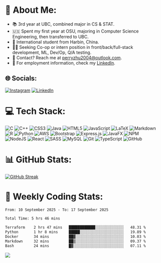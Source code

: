 # 💫 About Me:

- 📚 3rd year at UBC, combined major in CS & STAT. <br>
- 🇺🇸 Spent my first year at OSU, majoring in Computer Science Engineering, then transferred to UBC. <br>
- 🛫 International student from Harbin, China. <br>
- 🧑‍💻 Seeking Co-op or intern position in front/back/full-stack development, ML, Dev/Op, Q/A testing.
- 📨 Contact? Reach me at [perryzhu2004@outlook.com](mailto:perryzhu2004@outlook.com).
- 📑 For employment information, check my [LinkedIn](https://www.linkedin.com/in/perry-z/).

## 🌐 Socials:

[![Instagram](https://img.shields.io/badge/Instagram-%23E4405F.svg?logo=Instagram&logoColor=white)](https://instagram.com/perryzhu2004) [![LinkedIn](https://img.shields.io/badge/LinkedIn-%230077B5.svg?logo=linkedin&logoColor=white)](https://www.linkedin.com/in/perry-z/)

# 💻 Tech Stack:

![C](https://img.shields.io/badge/c-%2300599C.svg?style=flat&logo=c&logoColor=white) ![C++](https://img.shields.io/badge/c++-%2300599C.svg?style=flat&logo=c%2B%2B&logoColor=white) ![CSS3](https://img.shields.io/badge/css3-%231572B6.svg?style=flat&logo=css3&logoColor=white) ![Java](https://img.shields.io/badge/java-%23ED8B00.svg?style=flat&logo=openjdk&logoColor=white) ![HTML5](https://img.shields.io/badge/html5-%23E34F26.svg?style=flat&logo=html5&logoColor=white) ![JavaScript](https://img.shields.io/badge/javascript-%23323330.svg?style=flat&logo=javascript&logoColor=%23F7DF1E) ![LaTeX](https://img.shields.io/badge/latex-%23008080.svg?style=flat&logo=latex&logoColor=white) ![Markdown](https://img.shields.io/badge/markdown-%23000000.svg?style=flat&logo=markdown&logoColor=white) ![R](https://img.shields.io/badge/r-%23276DC3.svg?style=flat&logo=r&logoColor=white) ![Python](https://img.shields.io/badge/python-3670A0?style=flat&logo=python&logoColor=ffdd54) ![AWS](https://img.shields.io/badge/AWS-%23FF9900.svg?style=flat&logo=amazon-aws&logoColor=white) ![Bootstrap](https://img.shields.io/badge/bootstrap-%238511FA.svg?style=flat&logo=bootstrap&logoColor=white) ![Express.js](https://img.shields.io/badge/express.js-%23404d59.svg?style=flat&logo=express&logoColor=%2361DAFB) ![JavaFX](https://img.shields.io/badge/javafx-%23FF0000.svg?style=flat&logo=javafx&logoColor=white) ![NPM](https://img.shields.io/badge/NPM-%23CB3837.svg?style=flat&logo=npm&logoColor=white) ![NodeJS](https://img.shields.io/badge/node.js-6DA55F?style=flat&logo=node.js&logoColor=white) ![React](https://img.shields.io/badge/react-%2320232a.svg?style=flat&logo=react&logoColor=%2361DAFB) ![SASS](https://img.shields.io/badge/SASS-hotpink.svg?style=flat&logo=SASS&logoColor=white) ![MySQL](https://img.shields.io/badge/mysql-4479A1.svg?style=flat&logo=mysql&logoColor=white) ![Git](https://img.shields.io/badge/git-%23F05033.svg?style=flat&logo=git&logoColor=white) ![TypeScript](https://img.shields.io/badge/typescript-%23007ACC.svg?style=flat&logo=typescript&logoColor=white) ![GitHub](https://img.shields.io/badge/github-%23121011.svg?style=flat&logo=github&logoColor=white)

# 📊 GitHub Stats:

<!-- ![](https://github-readme-stats.vercel.app/api?username=Perry2004&theme=tokyonight&hide_border=false&include_all_commits=true&count_private=true)<br/> -->

[![GitHub Streak](https://github-readme-streak-stats-xi-plum.vercel.app?user=Perry2004&theme=transparent)](https://git.io/streak-stats)

<!-- ![](https://github-readme-stats.vercel.app/api/top-langs/?username=Perry2004&theme=tokyonight&hide_border=false&include_all_commits=false&count_private=true&layout=compact) -->
<!-- Proudly created with GPRM ( https://gprm.itsvg.in ) -->

# 🔢 Weekly Coding Stats:

<!--START_SECTION:waka-->

```txt
From: 10 September 2025 - To: 17 September 2025

Total Time: 5 hrs 46 mins

Terraform    2 hrs 47 mins   ████████████░░░░░░░░░░░░░   48.31 %
Python       1 hr 8 mins     █████░░░░░░░░░░░░░░░░░░░░   19.89 %
Docker       34 mins         ██▓░░░░░░░░░░░░░░░░░░░░░░   10.03 %
Markdown     32 mins         ██▒░░░░░░░░░░░░░░░░░░░░░░   09.37 %
Bash         24 mins         █▓░░░░░░░░░░░░░░░░░░░░░░░   07.11 %
```

<!--END_SECTION:waka-->

[![](https://visitcount.itsvg.in/api?id=Perry2004&icon=10&color=3)](https://visitcount.itsvg.in)
